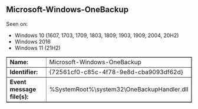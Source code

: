 ## Microsoft-Windows-OneBackup

Seen on:
* Windows 10 (1607, 1703, 1709, 1803, 1809, 1903, 1909, 2004, 20H2)
* Windows 2016
* Windows 11 (21H2)

<table border="1" class="docutils">
  <tbody>
    <tr>
      <td><b>Name:</b></td>
      <td>Microsoft-Windows-OneBackup</td>
    </tr>
    <tr>
      <td><b>Identifier:</b></td>
      <td>{72561cf0-c85c-4f78-9e8d-cba9093df62d}</td>
    </tr>
    <tr>
      <td><b>Event message file(s):</b></td>
      <td>%SystemRoot%\system32\OneBackupHandler.dll</td>
    </tr>
  </tbody>
</table>

&nbsp;

